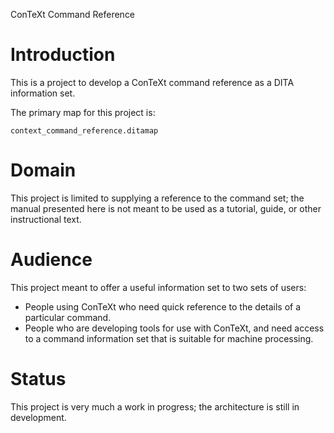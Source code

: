 ConTeXt Command Reference

# Introduction

This is a project to develop a ConTeXt command reference as a DITA information set.

The primary map for this project is:

    context_command_reference.ditamap
    
# Domain

This project is limited to supplying a reference to the command set; the manual presented here is not meant to be used as a tutorial, guide, or other instructional text.

# Audience

This project meant to offer a useful information set to two sets of users:

 * People using ConTeXt who need quick reference to the details of a particular command.
 * People who are developing tools for use with ConTeXt, and need access to a command information set that is suitable for machine processing.
    
# Status

This project is very much a work in progress; the architecture is still in development.